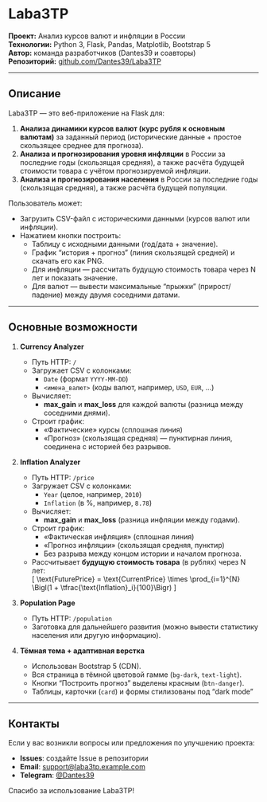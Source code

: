# Laba3TP

**Проект:** Анализ курсов валют и инфляции в России  
**Технологии:** Python 3, Flask, Pandas, Matplotlib, Bootstrap 5  
**Автор:** команда разработчиков (Dantes39 и соавторы)  
**Репозиторий:** [github.com/Dantes39/Laba3TP](https://github.com/Dantes39/Laba3TP)

---

## Описание

Laba3TP — это веб-приложение на Flask для:
1. **Анализа динамики курсов валют (курс рубля к основным валютам)** за заданный период (исторические данные + простое скользящее среднее для прогноза).
2. **Анализа и прогнозирования уровня инфляции** в России за последние годы (скользящая средняя), а также расчёта будущей стоимости товара с учётом прогнозируемой инфляции.
3. **Анализа и прогнозирования населения** в России за последние годы (скользящая средняя), а также расчёта будущей популяции.

Пользователь может:
- Загрузить CSV-файл с историческими данными (курсов валют или инфляции).
- Нажатием кнопки построить:
  - Таблицу с исходными данными (год/дата + значение).
  - График “история + прогноз” (линия скользящей средней) и скачать его как PNG.
  - Для инфляции — рассчитать будущую стоимость товара через N лет и показать значение.
  - Для валют — вывести максимальные “прыжки” (прирост/падение) между двумя соседними датами.

---

## Основные возможности

1. **Currency Analyzer**  
   - Путь HTTP: `/`  
   - Загружает CSV с колонками:  
     - `Date` (формат `YYYY-MM-DD`)  
     - `<имена_валют>` (коды валют, например, `USD`, `EUR`, …)  
   - Вычисляет:
     - **max_gain** и **max_loss** для каждой валюты (разница между соседними днями).  
   - Строит график:  
     - «Фактические» курсы (сплошная линия)  
     - «Прогноз» (скользящая средняя) — пунктирная линия, соединена с историей без разрывов.

2. **Inflation Analyzer**  
   - Путь HTTP: `/price`  
   - Загружает CSV с колонками:  
     - `Year` (целое, например, `2010`)  
     - `Inflation` (в %, например, `8.78`)  
   - Вычисляет:
     - **max_gain** и **max_loss** (разница инфляции между годами).  
   - Строит график:  
     - «Фактическая инфляция» (сплошная линия)  
     - «Прогноз инфляции» (скользящая средняя, пунктир)  
     - Без разрыва между концом истории и началом прогноза.  
   - Рассчитывает **будущую стоимость товара** (в рублях) через N лет:  
     \[
       \text{FuturePrice} = \text{CurrentPrice} \times \prod_{i=1}^{N} \Bigl(1 + \tfrac{\text{Inflation}_i}{100}\Bigr)
     \]

3. **Population Page**  
   - Путь HTTP: `/population`  
   - Заготовка для дальнейшего развития (можно вывести статистику населения или другую информацию).

4. **Тёмная тема + адаптивная верстка**  
   - Использован Bootstrap 5 (CDN).  
   - Вся страница в тёмной цветовой гамме (`bg-dark`, `text-light`).  
   - Кнопки “Построить прогноз” выделены красным (`btn-danger`).  
   - Таблицы, карточки (`card`) и формы стилизованы под “dark mode”

---

## Контакты

Если у вас возникли вопросы или предложения по улучшению проекта:
- **Issues**: создайте Issue в репозитории  
- **Email**: support@laba3tp.example.com  
- **Telegram**: [@Dantes39](https://t.me/Dantes39)

Спасибо за использование Laba3TP!  
